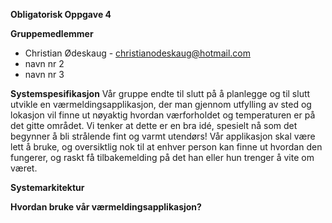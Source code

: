 **Obligatorisk Oppgave 4**
    
**Gruppemedlemmer**
* Christian Ødeskaug - christianodeskaug@hotmail.com
* navn nr 2
* navn nr 3
    
**Systemspesifikasjon**
Vår gruppe endte til slutt på å planlegge og til slutt utvikle en værmeldingsapplikasjon, der man gjennom utfylling av sted og lokasjon vil finne ut nøyaktig hvordan værforholdet og temperaturen er på det gitte området. Vi tenker at dette er en bra idé, spesielt nå som det begynner å bli strålende fint og varmt utendørs! Vår applikasjon skal være lett å bruke, og oversiktlig nok til at enhver person kan finne ut hvordan den fungerer, og raskt få tilbakemelding på det han eller hun trenger å vite om været.
    
**Systemarkitektur**
    
**Hvordan bruke vår værmeldingsapplikasjon?**
